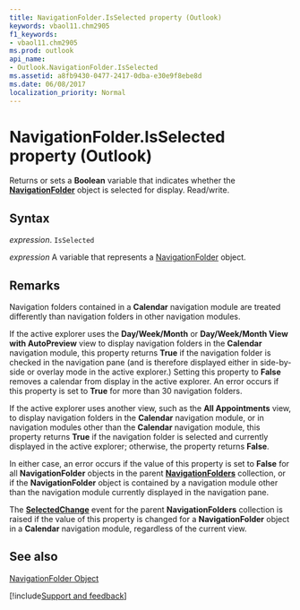 ```yaml
---
title: NavigationFolder.IsSelected property (Outlook)
keywords: vbaol11.chm2905
f1_keywords:
- vbaol11.chm2905
ms.prod: outlook
api_name:
- Outlook.NavigationFolder.IsSelected
ms.assetid: a8fb9430-0477-2417-0dba-e30e9f8ebe8d
ms.date: 06/08/2017
localization_priority: Normal
---
```



# NavigationFolder.IsSelected property (Outlook)

Returns or sets a  **Boolean** variable that indicates whether the **[NavigationFolder](Outlook.NavigationFolder.md)** object is selected for display. Read/write.


## Syntax

_expression_. `IsSelected`

_expression_ A variable that represents a [NavigationFolder](Outlook.NavigationFolder.md) object.


## Remarks

Navigation folders contained in a **Calendar** navigation module are treated differently than navigation folders in other navigation modules.

If the active explorer uses the  **Day/Week/Month** or **Day/Week/Month View with AutoPreview** view to display navigation folders in the **Calendar** navigation module, this property returns **True** if the navigation folder is checked in the navigation pane (and is therefore displayed either in side-by-side or overlay mode in the active explorer.) Setting this property to **False** removes a calendar from display in the active explorer. An error occurs if this property is set to **True** for more than 30 navigation folders.

If the active explorer uses another view, such as the  **All Appointments** view, to display navigation folders in the **Calendar** navigation module, or in navigation modules other than the **Calendar** navigation module, this property returns **True** if the navigation folder is selected and currently displayed in the active explorer; otherwise, the property returns **False**. 

In either case, an error occurs if the value of this property is set to  **False** for all **NavigationFolder** objects in the parent **[NavigationFolders](Outlook.NavigationFolders.md)** collection, or if the **NavigationFolder** object is contained by a navigation module other than the navigation module currently displayed in the navigation pane.

The  **[SelectedChange](Outlook.NavigationGroups.SelectedChange.md)** event for the parent **NavigationFolders** collection is raised if the value of this property is changed for a **NavigationFolder** object in a **Calendar** navigation module, regardless of the current view.


## See also


[NavigationFolder Object](Outlook.NavigationFolder.md)

[!include[Support and feedback](~/includes/feedback-boilerplate.md)]